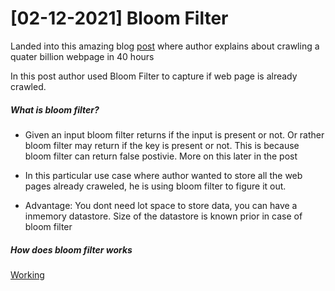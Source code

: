 # [02-12-2021] Bloom Filter

Landed into this amazing blog [post](https://michaelnielsen.org/ddi/how-to-crawl-a-quarter-billion-webpages-in-40-hours/) where author explains about crawling a quater billion webpage in 40 hours

In this post author used Bloom Filter to capture if web page is already crawled.


##### What is bloom filter?
- Given an input bloom filter returns if the input is present or not. Or rather bloom filter may return if the key is present or not. This is because bloom filter can return false postivie. More on this later in the post
* In this particular use case where author wanted to store all the web pages already craweled, he is using bloom filter to figure it out.
- Advantage: You dont need lot space to store data, you can have a inmemory datastore. Size of the datastore is known prior in case of bloom filter

##### How does bloom filter works

[Working](/blogs/bloom_filter/Working.png)